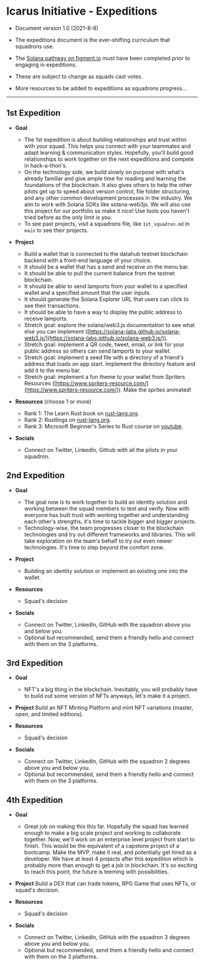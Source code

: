 # Icarus Initiative - Expeditions

- Document version 1.0 (2021-8-8)
- The expeditions document is the ever-shifting curriculum that squadrons use.

- The [Solana pathway on figment.io](https://learn.figment.io/network-documentation/solana) must have been completed prior to engaging in expeditions.
- These are subject to change as squads cast votes.
- More resources to be added to expeditions as squadrons progress...

---

## 1st Expedition

- **Goal**

  - The 1st expedition is about building relationships and trust within with your squad. This helps you connect with your teammates and adapt learning & communication styles. Hopefully, you'll build good relationships to work together on the next expeditions and compete in hack-a-thon's.
  - On the technology side, we build slowly on purpose with what's already familiar and give ample time for reading and learning the foundations of the blockchain. It also gives others to help the other pilots get up to speed about version control, file folder structuring, and any other common development processes in the industry. We aim to work with Solana SDKs like solana-web3js. We will also use this project for our portfolio so make it nice! Use tools you haven't tried before as the only limit is you.
  - To see past projects, visit a squadrons file, like `1st_squadron.md` in `main` to see their projects.

- **Project**

  - Build a wallet that is connected to the datahub testnet blockchain backend with a front-end language of your choice.
  - It should be a wallet that has a send and receive on the menu bar.
  - It should be able to pull the current balance from the testnet blockchain.
  - It should be able to send lamports from your wallet to a specified wallet and a specified amount that the user inputs.
  - It should generate the Solana Explorer URL that users can click to see their transactions.
  - It should be able to have a way to display the public address to receive lamports.
  - Stretch goal: explore the solana/web3.js documentation to see what else you can implement ([https://solana-labs.github.io/solana-web3.js/](https://solana-labs.github.io/solana-web3.js/)).
  - Stretch goal: implement a QR code, tweet, email, or link for your public address so others can send lamports to your wallet.
  - Stretch goal: implement a seed file with a directory of a friend's address that loads on app start. Implement the directory feature and add it to the menu bar.
  - Stretch goal: implement a fun theme to your wallet from Spriters Resources ([https://www.spriters-resource.com/](https://www.spriters-resource.com/)). Make the sprites animated!

- **Resources** (choose 1 or more)

  - Rank 1: The Learn Rust book on [rust-lang.org](https://www.rust-lang.org/learn).
  - Rank 2: Rustlings on [rust-lang.org](https://www.rust-lang.org/learn).
  - Rank 3: Microsoft Beginner's Series to Rust course on [youtube](https://www.youtube.com/playlist?list=PLlrxD0HtieHjbTjrchBwOVks_sr8EVW1x).

- **Socials**
  - Connect on Twitter, LinkedIn, Github with all the pilots in your squadron.

## 2nd Expedition

- **Goal**

  - The goal now is to work together to build an identity solution and working between the squad members to test and verify. Now with everyone has built trust with working together and understanding each other's strengths, it's time to tackle bigger and bigger projects.
  - Technology-wise, the team progresses closer to the blockchain technologies and try out different frameworks and libraries. This will take exploration on the team's behalf to try out even newer technologies. It's time to step beyond the comfort zone.

- **Project**

  - Building an identity solution or implement an existing one into the wallet.

- **Resources**

  - Squad's decision

- **Socials**
  - Connect on Twitter, LinkedIn, GitHub with the squadron above you and below you.
  - Optional but recommended, send them a friendly hello and connect with them on the 3 platforms.

## 3rd Expedition

- **Goal**

  - NFT's a big thing in the blockchain. Inevitably, you will probably have to build out some version of NFTs anyways, let's make it a project.

- **Project** Build an NFT Minting Platform and mint NFT variations (master, open, and limited editions).

- **Resources**

  - Squad's decision

- **Socials**
  - Connect on Twitter, LinkedIn, GitHub with the squadron 2 degrees above you and below you.
  - Optional but recommended, send them a friendly hello and connect with them on the 3 platforms.

## 4th Expedition

- **Goal**

  - Great job on making this this far. Hopefully the squad has learned enough to make a big scale project and working to collaborate together. Now, we'll work on an enterprise level project from start to finish. This would be the equivalent of a capstone project of a bootcamp. Make the MVP, make it real, and potentially get hired as a developer. We have at least 4 projects after this expedition which is probably more than enough to get a job in blockchain. It's so exciting to reach this point, the future is teeming with possibilities.

- **Project** Build a DEX that can trade tokens, RPG Game that uses NFTs, or squad's decision.

- **Resources**

  - Squad's decision

- **Socials**
  - Connect on Twitter, LinkedIn, GitHub with the squadron 3 degrees above you and below you.
  - Optional but recommended, send them a friendly hello and connect with them on the 3 platforms.
